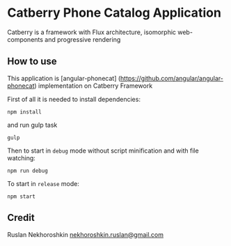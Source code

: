 # Catberry Phone Catalog Application

Catberry is a framework with Flux architecture, isomorphic web-components and progressive rendering

## How to use

This application is  [angular-phonecat] (https://github.com/angular/angular-phonecat) implementation on Catberry Framework

First of all it is needed to install dependencies:

```
npm install
```

and run gulp task

```
gulp
```

Then to start in `debug` mode without script minification and with file watching:

```
npm run debug
```

To start in `release` mode:

```
npm start
```

## Credit

Ruslan Nekhoroshkin <nekhoroshkin.ruslan@gmail.com>
